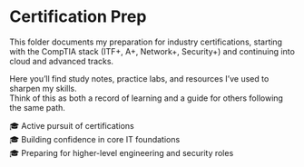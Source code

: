 # Certification Prep

This folder documents my preparation for industry certifications, starting with the CompTIA stack (ITF+, A+, Network+, Security+) and continuing into cloud and advanced tracks.  

Here you’ll find study notes, practice labs, and resources I’ve used to sharpen my skills.  
Think of this as both a record of learning and a guide for others following the same path.  

🎓 Active pursuit of certifications  
🎓 Building confidence in core IT foundations  
🎓 Preparing for higher-level engineering and security roles
